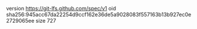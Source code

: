 version https://git-lfs.github.com/spec/v1
oid sha256:945acc67da22254d9ccf162e36de5a9028083f557163b13b927ec0e2729065ee
size 727

